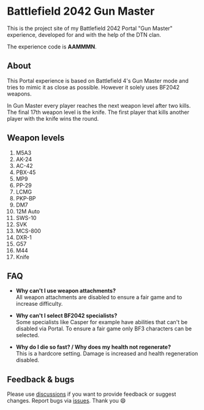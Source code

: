 # Battlefield 2042 Gun Master

This is the project site of my Battlefield 2042 Portal "Gun Master" experience, developed for and with the help of the DTN clan.

The experience code is **AAMMMN**.

## About

This Portal experience is based on Battlefield 4's Gun Master mode and tries to mimic it as close as possible. However it solely uses BF2042 weapons.

In Gun Master every player reaches the next weapon level after two kills. The final 17th weapon level is the knife. The first player that kills another player with the knife wins the round.

## Weapon levels

1. M5A3
2. AK-24
3. AC-42
4. PBX-45
5. MP9
6. PP-29
7. LCMG
8. PKP-BP
9. DM7
10. 12M Auto
11. SWS-10
12. SVK
13. MCS-800
14. DXR-1
15. G57
16. M44
17. Knife

## FAQ

* **Why can't I use weapon attachments?**  
  All weapon attachments are disabled to ensure a fair game and to increase difficulty.

* **Why can't I select BF2042 specialists?**  
  Some specialists like Casper for example have abilities that can't be disabled via Portal. To ensure a fair game only BF3 characters can be selected.

* **Why do I die so fast? / Why does my health not regenerate?**  
  This is a hardcore setting. Damage is increased and health regeneration disabled.

## Feedback & bugs

Please use [discussions](https://github.com/svenjacobs/bf2042-portal-gun-master/discussions) if you want to provide feedback or suggest changes. Report bugs via [issues](https://github.com/svenjacobs/bf2042-portal-gun-master/issues). Thank you 😄

